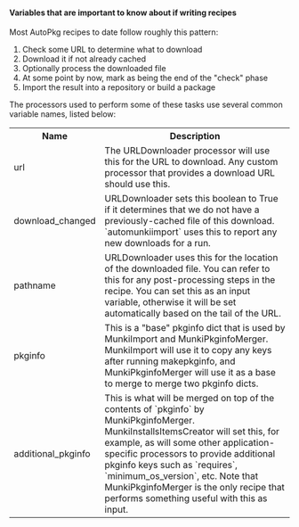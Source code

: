 #### Variables that are important to know about if writing recipes

Most AutoPkg recipes to date follow roughly this pattern:

1. Check some URL to determine what to download
1. Download it if not already cached
1. Optionally process the downloaded file
1. At some point by now, mark as being the end of the "check" phase
1. Import the result into a repository or build a package

The processors used to perform some of these tasks use several common variable names, listed below:

<table>
  <tr><th>Name</th><th>Description</th></tr>
  <tr><td>url</td><td>The URLDownloader processor will use this for the URL to download. Any custom processor that provides a download URL should use this.</td></tr>
  <tr><td>download_changed</td><td>URLDownloader sets this boolean to True if it determines that we do not have a previously-cached file of this download. `automunkiimport` uses this to report any new downloads for a run.</td></tr>
  <tr><td>pathname</td><td>URLDownloader uses this for the location of the downloaded file. You can refer to this for any post-processing steps in the recipe. You can set this as an input variable, otherwise it will be set automatically based on the tail of the URL.</td></tr>
  <tr><td>pkginfo</td><td>This is a "base" pkginfo dict that is used by MunkiImport and MunkiPkginfoMerger. MunkiImport will use it to copy any keys after running makepkginfo, and MunkiPkginfoMerger will use it as a base to merge to merge two pkginfo dicts.</td></tr>
  <tr><td>additional_pkginfo</td><td>This is what will be merged on top of the contents of `pkginfo` by MunkiPkginfoMerger. MunkiInstallsItemsCreator will set this, for example, as will some other application-specific processors to provide additional pkginfo keys such as `requires`, `minimum_os_version`, etc. Note that MunkiPkginfoMerger is the only recipe that performs something useful with this as input.</td></tr>
</table>